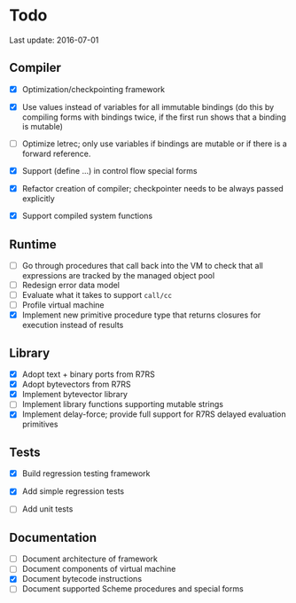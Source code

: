 # Todo

Last update: 2016-07-01


## Compiler

- [X] Optimization/checkpointing framework
- [X] Use values instead of variables for all immutable bindings (do this by compiling
      forms with bindings twice, if the first run shows that a binding is mutable)
- [ ] Optimize letrec; only use variables if bindings are mutable or if there is a forward
      reference.
- [X] Support (define ...) in control flow special forms
- [X] Refactor creation of compiler; checkpointer needs to be always passed explicitly
- [X] Support compiled system functions


## Runtime

- [ ] Go through procedures that call back into the VM to check that all expressions are
      tracked by the managed object pool
- [ ] Redesign error data model
- [ ] Evaluate what it takes to support `call/cc`
- [ ] Profile virtual machine
- [X] Implement new primitive procedure type that returns closures for execution instead
      of results

## Library

- [X] Adopt text + binary ports from R7RS
- [X] Adopt bytevectors from R7RS
- [X] Implement bytevector library
- [ ] Implement library functions supporting mutable strings
- [X] Implement delay-force; provide full support for R7RS delayed evaluation primitives

## Tests

- [X] Build regression testing framework
- [X] Add simple regression tests 
- [ ] Add unit tests


## Documentation

- [ ] Document architecture of framework
- [ ] Document components of virtual machine
- [X] Document bytecode instructions
- [ ] Document supported Scheme procedures and special forms
